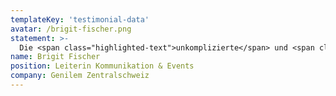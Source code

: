 ```yaml
---
templateKey: 'testimonial-data'
avatar: /brigit-fischer.png
statement: >-
  Die <span class="highlighted-text">unkomplizierte</span> und <span class="highlighted-text">effiziente</span> Softwareentwicklung mit Apptiva hat mich begeistert. Kreativ, effizient, hilfsbereit, schnell, unkompliziert – das ist für mich Apptiva!
name: Brigit Fischer
position: Leiterin Kommunikation & Events
company: Genilem Zentralschweiz
---
```

